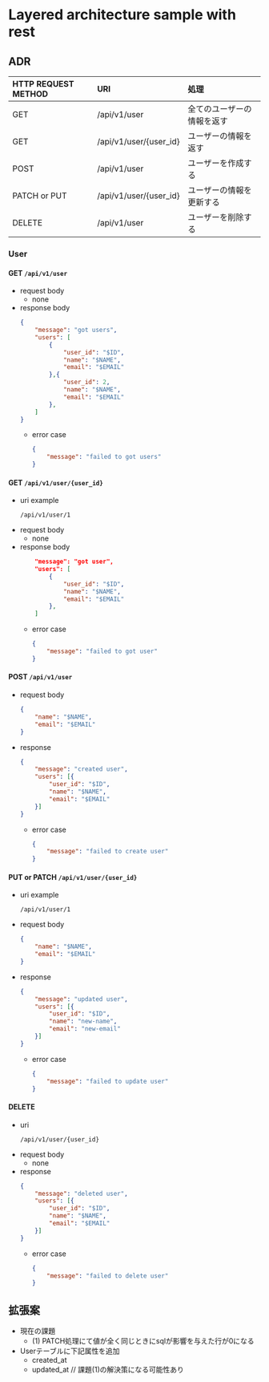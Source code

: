 # Layered architecture sample with rest


## ADR
| HTTP REQUEST METHOD | URI | 処理 |
| :--- | :--- | :--- |
| GET | /api/v1/user | 全てのユーザーの情報を返す |
| GET | /api/v1/user/{user_id} | ユーザーの情報を返す |
| POST| /api/v1/user | ユーザーを作成する |
| PATCH or PUT| /api/v1/user/{user_id} | ユーザーの情報を更新する |
| DELETE| /api/v1/user | ユーザーを削除する |

### User

#### GET `/api/v1/user`
* request body
    * none
* response body
    ```json
    {
        "message": "got users",
        "users": [
            {
                "user_id": "$ID",
                "name": "$NAME",
                "email": "$EMAIL"
            },{
                "user_id": 2,
                "name": "$NAME",
                "email": "$EMAIL"
            },
        ]
    }
    ```
    * error case
        ```json
        {
            "message": "failed to got users"
        }
        ```


#### GET `/api/v1/user/{user_id}`
* uri example
    ```
    /api/v1/user/1
    ```
* request body
    * none
* response body
    ```json
        "message": "got user",
        "users": [
            {
                "user_id": "$ID",
                "name": "$NAME",
                "email": "$EMAIL"
            },
        ]
    ```
    * error case
        ```json
        {
            "message": "failed to got user"
        }
        ```


#### POST `/api/v1/user`

* request body
    ```json
    {
        "name": "$NAME",
        "email": "$EMAIL"
    }
    ```
* response
    ```json
    {
        "message": "created user",
        "users": [{
            "user_id": "$ID",
            "name": "$NAME",
            "email": "$EMAIL"
        }]
    }
    ```
    * error case
        ```json
        {
            "message": "failed to create user"
        }
        ```


#### PUT or PATCH `/api/v1/user/{user_id}`
* uri example
    ```
    /api/v1/user/1
    ```
* request body
    ```json
    {
        "name": "$NAME",
        "email": "$EMAIL"
    }
    ```
* response
    ```json
    {
        "message": "updated user",
        "users": [{
            "user_id": "$ID",
            "name": "new-name",
            "email": "new-email"
        }]
    }
    ```
    * error case
        ```json
        {
            "message": "failed to update user"
        }
        ```

#### DELETE
* uri
    ```
    /api/v1/user/{user_id}
    ```
* request body
    * none
* response
    ```json
    {
        "message": "deleted user",
        "users": [{
            "user_id": "$ID",
            "name": "$NAME",
            "email": "$EMAIL"
        }]
    }
    ```
    * error case
        ```json
        {
            "message": "failed to delete user"
        }
        ```






## 拡張案
* 現在の課題
    * (1) PATCH処理にて値が全く同じときにsqlが影響を与えた行が0になる
* Userテーブルに下記属性を追加
    * created_at
    * updated_at  // 課題(1)の解決策になる可能性あり

